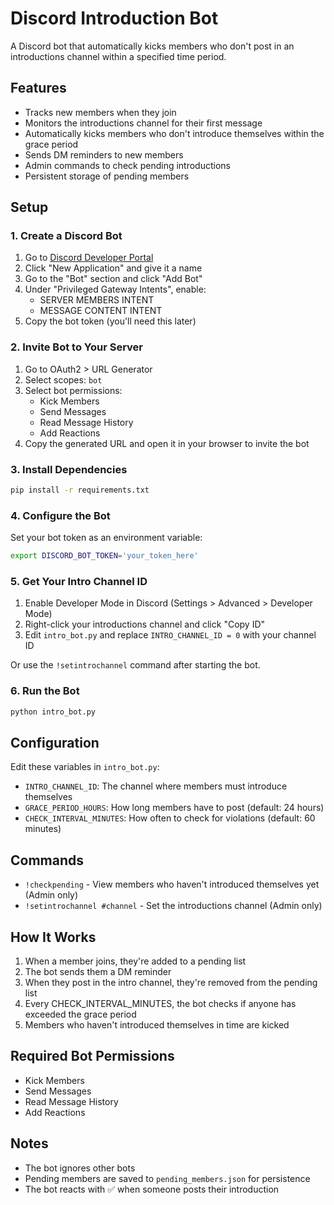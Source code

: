 # Discord Introduction Bot

A Discord bot that automatically kicks members who don't post in an introductions channel within a specified time period.

## Features

- Tracks new members when they join
- Monitors the introductions channel for their first message
- Automatically kicks members who don't introduce themselves within the grace period
- Sends DM reminders to new members
- Admin commands to check pending introductions
- Persistent storage of pending members

## Setup

### 1. Create a Discord Bot

1. Go to [Discord Developer Portal](https://discord.com/developers/applications)
2. Click "New Application" and give it a name
3. Go to the "Bot" section and click "Add Bot"
4. Under "Privileged Gateway Intents", enable:
   - SERVER MEMBERS INTENT
   - MESSAGE CONTENT INTENT
5. Copy the bot token (you'll need this later)

### 2. Invite Bot to Your Server

1. Go to OAuth2 > URL Generator
2. Select scopes: `bot`
3. Select bot permissions:
   - Kick Members
   - Send Messages
   - Read Message History
   - Add Reactions
4. Copy the generated URL and open it in your browser to invite the bot

### 3. Install Dependencies

```bash
pip install -r requirements.txt
```

### 4. Configure the Bot

Set your bot token as an environment variable:

```bash
export DISCORD_BOT_TOKEN='your_token_here'
```

### 5. Get Your Intro Channel ID

1. Enable Developer Mode in Discord (Settings > Advanced > Developer Mode)
2. Right-click your introductions channel and click "Copy ID"
3. Edit `intro_bot.py` and replace `INTRO_CHANNEL_ID = 0` with your channel ID

Or use the `!setintrochannel` command after starting the bot.

### 6. Run the Bot

```bash
python intro_bot.py
```

## Configuration

Edit these variables in `intro_bot.py`:

- `INTRO_CHANNEL_ID`: The channel where members must introduce themselves
- `GRACE_PERIOD_HOURS`: How long members have to post (default: 24 hours)
- `CHECK_INTERVAL_MINUTES`: How often to check for violations (default: 60 minutes)

## Commands

- `!checkpending` - View members who haven't introduced themselves yet (Admin only)
- `!setintrochannel #channel` - Set the introductions channel (Admin only)

## How It Works

1. When a member joins, they're added to a pending list
2. The bot sends them a DM reminder
3. When they post in the intro channel, they're removed from the pending list
4. Every CHECK_INTERVAL_MINUTES, the bot checks if anyone has exceeded the grace period
5. Members who haven't introduced themselves in time are kicked

## Required Bot Permissions

- Kick Members
- Send Messages
- Read Message History
- Add Reactions

## Notes

- The bot ignores other bots
- Pending members are saved to `pending_members.json` for persistence
- The bot reacts with ✅ when someone posts their introduction
